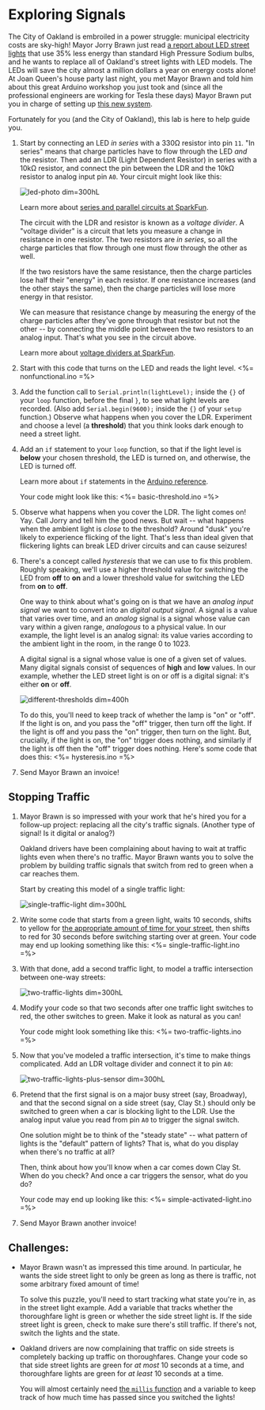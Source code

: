# Exploring Signals

The City of Oakland is embroiled in a power struggle: municipal electricity costs are sky-high! Mayor Jorry Brawn just read [a report about LED street lights](http://apps1.eere.energy.gov/buildings/publications/pdfs/ssl/oakland_demo_brief.pdf) that use 35% less energy than standard High Pressure Sodium bulbs, and he wants to replace all of Oakland's street lights with LED models. The LEDs will save the city almost a million dollars a year on energy costs alone! At Joan Queen's house party last night, you met Mayor Brawn and told him about this great Arduino workshop you just took and (since all the professional engineers are working for Tesla these days) Mayor Brawn put you in charge of setting up [this new system](http://www2.oaklandnet.com/Government/o/PWA/o/IO/s/SL/).

Fortunately for you (and the City of Oakland), this lab is here to help guide you.

1.  Start by connecting an LED *in series* with a 330Ω resistor into pin `11`. "In series" means that charge particles have to flow through the LED *and* the resistor. Then add an LDR (Light Dependent Resistor) in series with a 10kΩ resistor, and connect the pin between the LDR and the 10kΩ resistor to analog input pin `A0`. Your circuit might look like this:

    ![led-photo dim=300hL](img/led_photo.png "An LED on pin 11 and an LDR in a voltage divider")
    
    Learn more about [series and parallel circuits at SparkFun](https://learn.sparkfun.com/tutorials/series-and-parallel-circuits).
    
    The circuit with the LDR and resistor is known as a *voltage divider*. A "voltage divider" is a circuit that lets you measure a change in resistance in one resistor. The two resistors are *in series*, so all the charge particles that flow through one must flow through the other as well. 
    
    If the two resistors have the same resistance, then the charge particles lose half their "energy" in each resistor. If one resistance increases (and the other stays the same), then the charge particles will lose more energy in that resistor.
    
    We can measure that resistance change by measuring the energy of the charge particles after they've gone through that resistor but not the other -- by connecting the middle point between the two resistors to an analog input. That's what you see in the circuit above.
    
    Learn more about [voltage dividers at SparkFun](https://learn.sparkfun.com/tutorials/voltage-dividers).

2.  Start with this code that turns on the LED and reads the light level.
    <%= nonfunctional.ino =%>
    
3.  Add the function call to `Serial.println(lightLevel);` inside the `{}` of your `loop` function, before the final `}`, to see what light levels are recorded. (Also add `Serial.begin(9600);` inside the `{}` of your `setup` function.) Observe what happens when you cover the LDR. Experiment and choose a level (a **threshold**) that you think looks dark enough to need a street light.

4.  Add an `if` statement to your `loop` function, so that if the light level is **below** your chosen threshold, the LED is turned on, and otherwise, the LED is turned off. 

    Learn more about `if` statements in the [Arduino reference](http://arduino.cc/en/Reference/Else). 
    
    Your code might look like this:
    <%= basic-threshold.ino =%>
5.  Observe what happens when you cover the LDR. The light comes on! Yay. Call Jorry and tell him the good news. But wait -- what happens when the ambient light is *close* to the threshold? Around "dusk" you're likely to experience flicking of the light. That's less than ideal given that flickering lights can break LED driver circuits and can cause seizures!

6.  There's a concept called *hysteresis* that we can use to fix this problem. Roughly speaking, we'll use a higher threshold value for switching the LED from **off** to **on** and a lower threshold value for switching the LED from **on** to **off**. 

    One way to think about what's going on is that we have an *analog input signal* we want to convert into an *digital output signal*. A signal is a value that varies over time, and an *analog* signal is a signal whose value can vary within a given range, *analogous* to a physical value. In our example, the light level is an analog signal: its value varies according to the ambient light in the room, in the range 0 to 1023.
    
    A digital signal is a signal whose value is one of a given set of values. Many digital signals consist of sequences of **high** and **low** values. In our example, whether the LED street light is on or off is a digital signal: it's either **on** or **off**.

    ![different-thresholds dim=400h](img/different-thresholds.png "An analog input signal and a digital output signal")

    To do this, you'll need to keep track of whether the lamp is "on" or "off". If the light is on, and you pass the "off" trigger, then turn off the light. If the light is off and you pass the "on" trigger, then turn on the light. But, crucially, if the light is on, the "on" trigger does nothing, and similarly if the light is off then the "off" trigger does nothing. Here's some code that does this:
    <%= hysteresis.ino =%>
7.  Send Mayor Brawn an invoice!

## Stopping Traffic

1.  Mayor Brawn is so impressed with your work that he's hired you for a follow-up project: replacing all the city's traffic signals. (Another type of signal! Is it digital or analog?)

    Oakland drivers have been complaining about having to wait at traffic lights even when there's no traffic. Mayor Brawn wants you to solve the problem by building traffic signals that switch from red to green when a car reaches them.
    
    Start by creating this model of a single traffic light:
    
    ![single-traffic-light dim=300hL](img/single_traffic_light.png "Model of a single traffic light")

2.  Write some code that starts from a green light, waits 10 seconds, shifts to yellow for [the appropriate amount of time for your street](http://www.hayward-ca.gov/CITY-GOVERNMENT/DEPARTMENTS/POLICE/RLCE/pdf/MUTCD_yellow_time_specs.pdf), then shifts to red for 30 seconds before switching starting over at green. Your code may end up looking something like this:
    <%= single-traffic-light.ino =%>
3.  With that done, add a second traffic light, to model a traffic intersection between one-way streets:

    ![two-traffic-lights dim=300hL](img/two_traffic_lights.png "Model of two traffic lights")

4.  Modify your code so that two seconds after one traffic light switches to red, the other switches to green. Make it look as natural as you can!

    Your code might look something like this:
    <%= two-traffic-lights.ino =%>
5.  Now that you've modeled a traffic intersection, it's time to make things complicated. Add an LDR voltage divider and connect it to pin `A0`:

    ![two-traffic-lights-plus-sensor dim=300hL](img/two_traffic_lights_plus_sensor.png "Model of two traffic lights and a light sensor")

6.  Pretend that the first signal is on a major busy street (say, Broadway), and that the second signal on a side street (say, Clay St.) should only be switched to green when a car is blocking light to the LDR. Use the analog input value you read from pin `A0` to trigger the signal switch.

    One solution might be to think of the "steady state" -- what pattern of lights is the "default" pattern of lights? That is, what do you display when there's no traffic at all?
    
    Then, think about how you'll know when a car comes down Clay St. When do you check? And once a car triggers the sensor, what do you do?
    
    Your code may end up looking like this:
    <%= simple-activated-light.ino =%>
7.  Send Mayor Brawn another invoice!

## Challenges:

*   Mayor Brawn wasn't as impressed this time around. In particular, he wants the side street light to only be green as long as there is traffic, not some arbitrary fixed amount of time!

    To solve this puzzle, you'll need to start tracking what state you're in, as in the street light example. Add a variable that tracks whether the thoroughfare light is green or whether the side street light is. If the side street light is green, check to make sure there's still traffic. If there's not, switch the lights and the state.

*   Oakland drivers are now complaining that traffic on side streets is completely backing up traffic on thoroughfares. Change your code so that side street lights are green for *at most* 10 seconds at a time, and thoroughfare lights are green for *at least* 10 seconds at a time.

    You will almost certainly need [the `millis` function](http://arduino.cc/en/Reference/millis) and a variable to keep track of how much time has passed since you switched the lights!
